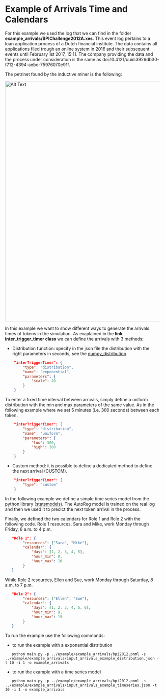 
# Example of Arrivals Time and Calendars

For this example we used the log that we can find in the folder **example_arrivals/BPIChallenge2012A.xes**. This event log pertains to a loan application process of a Dutch financial institute. The data contains all applications filed trough an online system in 2016 and their subsequent events until February 1st 2017, 15:11.
The company providing the data and the process under consideration is the same as doi:10.4121/uuid:3926db30-f712-4394-aebc-75976070e91f.

The petrinet found by the inductive miner is the following:

<img src="../example/example_arrivals/petri_net.png" alt="Alt Text" width="780">

In this example we want to show different ways to generate the arrivals times of tokens in the simulation.
As exaplained in the **link inter_trigger_timer class** we can define the arrivals with 3 methods:

* Distribution function: specify in the json file the distribution with the right parameters in seconds, see the [numpy_distribution](https://numpy.org/doc/stable/reference/random/generator.html).
```json
    "interTriggerTimer": {
        "type": "distribution",
        "name": "exponential",
        "parameters": {
            "scale": 20
        }
    }
```
To enter a fixed time interval between arrivals, simply define a uniform distribution with the min and max parameters of the same value.
As in the following example where we set 5 minutes (i.e. 300 seconds) between each token.
```json
    "interTriggerTimer": {
        "type": "distribution",
        "name": "uniform",
        "parameters": {
            "low": 300,
            "high": 300
        }
    }
```
* Custom method: it is possible to define a dedicated method to define the next arrival (CUSTOM).
```json
    "interTriggerTimer": {
        "type": "custom"
    }
```
In the following example we define a simple time series model from the python library
([statsmodels](https://www.statsmodels.org/dev/examples/notebooks/generated/autoregressions.html#)).
The AutoReg model is trained on the real log and then we used it to predict the next token arrival in
the process.

Finally, we defined the two calendars for Role 1 and Role 2 with the following code.
Role 1 resources, Sara and Mike, work Monday through Friday, 8 a.m. to 4 p.m.

```json
   "Role 1": {
        "resources": ["Sara", "Mike"],
        "calendar": {
            "days": [1, 2, 3, 4, 5],
            "hour_min": 8,
            "hour_max": 16
        }
   } 
```

While Role 2 resources, Ellen and Sue, work Monday through Saturday, 8 a.m. to 7 p.m. 

```json
   "Role 2": {
        "resources": ["Ellen", "Sue"],
        "calendar": {
            "days": [1, 2, 3, 4, 5, 6],
            "hour_min": 8,
            "hour_max": 19
        }
   }
```

To run the example use the following commands:

* to run the example with a exponential distribution
```shell
   python main.py -p ../example/example_arrivals/bpi2012.pnml -s ../example/example_arrivals/input_arrivals_example_distribution.json -t 10 -i 1 -o example_arrivals
```

* to run the example with a time series model
```shell
   python main.py -p ../example/example_arrivals/bpi2012.pnml -s ../example/example_arrivals/input_arrivals_example_timeseries.json -t 10 -i 1 -o example_arrivals
```